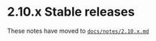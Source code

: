 # 2.10.x Stable releases

These notes have moved to [`docs/notes/2.10.x.md`](../../../../docs/notes/2.10.x.md)

